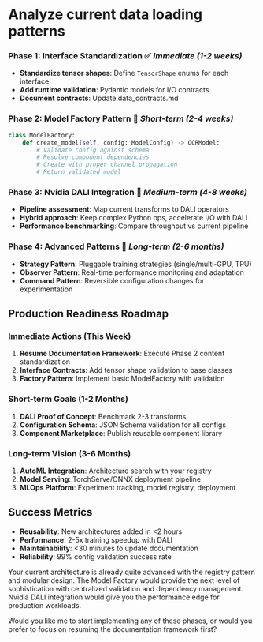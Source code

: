 
# Analyze current data loading patterns

### **Phase 1: Interface Standardization** ✅ *Immediate (1-2 weeks)*
- **Standardize tensor shapes**: Define `TensorShape` enums for each interface
- **Add runtime validation**: Pydantic models for I/O contracts
- **Document contracts**: Update data_contracts.md

### **Phase 2: Model Factory Pattern** 🔄 *Short-term (2-4 weeks)*
```python
class ModelFactory:
    def create_model(self, config: ModelConfig) -> OCRModel:
        # Validate config against schema
        # Resolve component dependencies
        # Create with proper channel propagation
        # Return validated model
```

### **Phase 3: Nvidia DALI Integration** 🚀 *Medium-term (4-8 weeks)*
- **Pipeline assessment**: Map current transforms to DALI operators
- **Hybrid approach**: Keep complex Python ops, accelerate I/O with DALI
- **Performance benchmarking**: Compare throughput vs current pipeline

### **Phase 4: Advanced Patterns** 🔮 *Long-term (2-6 months)*
- **Strategy Pattern**: Pluggable training strategies (single/multi-GPU, TPU)
- **Observer Pattern**: Real-time performance monitoring and adaptation
- **Command Pattern**: Reversible configuration changes for experimentation

## **Production Readiness Roadmap**

### **Immediate Actions** (This Week)
1. **Resume Documentation Framework**: Execute Phase 2 content standardization
2. **Interface Contracts**: Add tensor shape validation to base classes
3. **Factory Pattern**: Implement basic ModelFactory with validation

### **Short-term Goals** (1-2 Months)
1. **DALI Proof of Concept**: Benchmark 2-3 transforms
2. **Configuration Schema**: JSON Schema validation for all configs
3. **Component Marketplace**: Publish reusable component library

### **Long-term Vision** (3-6 Months)
1. **AutoML Integration**: Architecture search with your registry
2. **Model Serving**: TorchServe/ONNX deployment pipeline
3. **MLOps Platform**: Experiment tracking, model registry, deployment

## **Success Metrics**

- **Reusability**: New architectures added in <2 hours
- **Performance**: 2-5x training speedup with DALI
- **Maintainability**: <30 minutes to update documentation
- **Reliability**: 99% config validation success rate

Your current architecture is already quite advanced with the registry pattern and modular design. The Model Factory would provide the next level of sophistication with centralized validation and dependency management. Nvidia DALI integration would give you the performance edge for production workloads.

Would you like me to start implementing any of these phases, or would you prefer to focus on resuming the documentation framework first?
